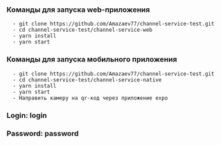 ### Команды для запуска web-приложения

```
  - git clone https://github.com/Amazaev77/channel-service-test.git
  - cd channel-service-test/channel-service-web
  - yarn install
  - yarn start
```

### Команды для запуска мобильного приложения

```
  - git clone https://github.com/Amazaev77/channel-service-test.git
  - cd channel-service-test/channel-service-native
  - yarn install
  - yarn start
  - Направить камеру на qr-код через приложение expo
```
### Login: login
### Password: password
